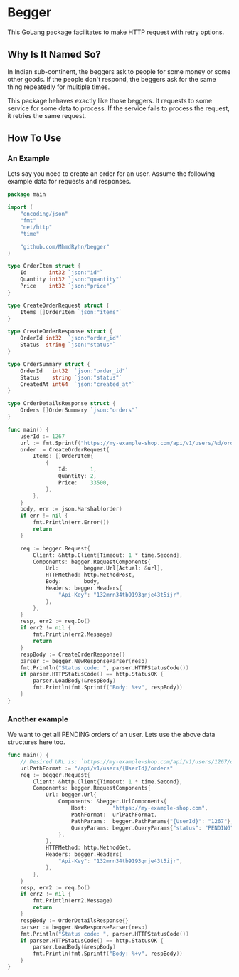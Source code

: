 # Begger
This GoLang package facilitates to make HTTP request with retry options.


## Why Is It Named So?
In Indian sub-continent, the beggers ask to people for some money or some other goods. If the people don't respond, the beggers ask for the same thing repeatedly for multiple times.

This package hehaves exactly like those beggers. It requests to some service for some data to process. If the service fails to process the request, it retries the same request.


## How To Use
### An Example
Lets say you need to create an order for an user. Assume the following example data for requests and responses.

```go
package main

import (
	"encoding/json"
	"fmt"
	"net/http"
	"time"

	"github.com/MhmdRyhn/begger"
)

type OrderItem struct {
	Id       int32 `json:"id"`
	Quantity int32 `json:"quantity"`
	Price    int32 `json:"price"`
}

type CreateOrderRequest struct {
	Items []OrderItem `json:"items"`
}

type CreateOrderResponse struct {
	OrderId int32  `json:"order_id"`
	Status  string `json:"status"`
}

type OrderSummary struct {
	OrderId   int32  `json:"order_id"`
	Status    string `json:"status"`
	CreatedAt int64  `json:"created_at"`
}

type OrderDetailsResponse struct {
	Orders []OrderSummary `json:"orders"`
}

func main() {
	userId := 1267
	url := fmt.Sprintf("https://my-example-shop.com/api/v1/users/%d/orders", userId)
	order := CreateOrderRequest{
		Items: []OrderItem{
			{
				Id:       1,
				Quantity: 2,
				Price:    33500,
			},
		},
	}
	body, err := json.Marshal(order)
	if err != nil {
		fmt.Println(err.Error())
		return
	}

	req := begger.Request{
		Client: &http.Client{Timeout: 1 * time.Second},
		Components: begger.RequestComponents{
			Url:        begger.Url{Actual: &url},
			HTTPMethod: http.MethodPost,
			Body:       body,
			Headers: begger.Headers{
				"Api-Key": "132mrn34tb9193qnje43t5ijr",
			},
		},
	}
	resp, err2 := req.Do()
	if err2 != nil {
		fmt.Println(err2.Message)
		return
	}
	respBody := CreateOrderResponse{}
	parser := begger.NewResponseParser(resp)
	fmt.Println("Status code: ", parser.HTTPStatusCode())
	if parser.HTTPStatusCode() == http.StatusOK {
		parser.LoadBody(&respBody)
		fmt.Println(fmt.Sprintf("Body: %+v", respBody))
	}
}
```

### Another example
We want to get all PENDING orders of an user. Lets use the above data structures here too.
```go
func main() {
    // Desired URL is: `https://my-example-shop.com/api/v1/users/1267/orders?status=PENDING`
    urlPathFormat := "/api/v1/users/{UserId}/orders"
	req := begger.Request{
		Client: &http.Client{Timeout: 1 * time.Second},
		Components: begger.RequestComponents{
			Url: begger.Url{
				Components: &begger.UrlComponents{
					Host:        "https://my-example-shop.com",
					PathFormat:  urlPathFormat,
					PathParams:  begger.PathParams{"{UserId}": "1267"},
					QueryParams: begger.QueryParams{"status": "PENDING"},
				},
			},
			HTTPMethod: http.MethodGet,
			Headers: begger.Headers{
				"Api-Key": "132mrn34tb9193qnje43t5ijr",
			},
		},
	}
	resp, err2 := req.Do()
	if err2 != nil {
		fmt.Println(err2.Message)
		return
	}
	respBody := OrderDetailsResponse{}
	parser := begger.NewResponseParser(resp)
	fmt.Println("Status code: ", parser.HTTPStatusCode())
	if parser.HTTPStatusCode() == http.StatusOK {
		parser.LoadBody(&respBody)
		fmt.Println(fmt.Sprintf("Body: %+v", respBody))
	}
}
```
